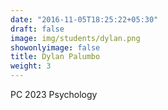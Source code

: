 ```yaml
---
date: "2016-11-05T18:25:22+05:30"
draft: false
image: img/students/dylan.png
showonlyimage: false
title: Dylan Palumbo
weight: 3
---
```


PC 2023
Psychology
